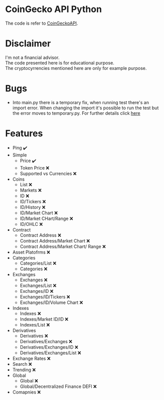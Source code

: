 # CoinGecko API Python

The code is refer to [CoinGeckoAPI](https://www.coingecko.com/pt/api/documentation).  

# Disclaimer  

I'm not a financial advisor.  
The code presented here is for educational purpose.  
The cryptocyrrencies mentioned here are only for example purpose.  

# Bugs  
- Into main.py there is a temporary fix, when running test there's an 
import error. When changing the import it's possible to run the test
but the error moves to temporary.py. For further details click 
[here](https://stackoverflow.com/questions/71875011/python-modulenotfounderror-when-importing-a-package/71886894#71886894)  

# Features  

- Ping :heavy_check_mark:<br />
- Simple<br />
    - Price :heavy_check_mark:<br />
    - Token Price :x:<br />
    - Supported vs Currencies :x:<br />
- Coins<br />
    - List :x:<br />
    - Markets :x:<br />
    - ID :x:<br />
    - ID/Tickers :x:<br />
    - ID/History :x:<br />
    - ID/Market Chart :x:<br />
    - ID/Market CHart/Range :x:<br />
    - ID/OHLC :x:<br />
- Contract<br />
    - Contract Address :x:<br />
    - Contract Address/Market Chart :x:<br />
    - Contract Address/Market Chart/ Range :x:<br />
- Asset Platofrms :x:<br />
- Categories<br />
    - Categories/List :x:<br />
    - Categories :x:<br />
- Exchanges<br />
    - Exchanges :x:<br />
    - Exchanges/List :x:<br />
    - Exchanges/ID :x:<br />
    - Exchanges/ID/Tickers :x:<br />
    - Exchanges/ID/Volume Chart :x:<br />
- Indexes<br />
    - Indexes :x:<br />
    - Indexes/Market ID/ID :x:<br />
    - Indexes/List :x:<br />
- Derivatives<br />
    - Derivatives :x:<br />
    - Derivatives/Exchanges :x:<br />
    - Derivatives/Exchanges/ID :x:<br />
    - Derivatives/Exchanges/List :x:<br />
- Exchange Rates :x:<br />
- Search :x:<br />
- Trending :x:<br />
- Global<br />
    - Global :x:<br />
    - Global/Decentralized Finance DEFI :x:<br />
- Comapnies :x:<br />
